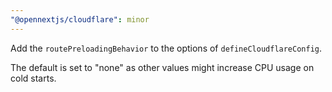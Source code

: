 ```yaml
---
"@opennextjs/cloudflare": minor
---
```


Add the `routePreloadingBehavior` to the options of `defineCloudflareConfig`.

The default is set to "none" as other values might increase CPU usage on cold starts.

